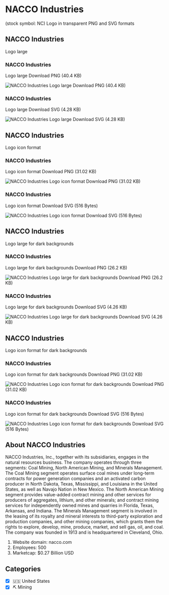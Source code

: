 # NACCO Industries
 (stock symbol: NC) Logo in transparent PNG and SVG formats

## NACCO Industries
 Logo large

### NACCO Industries
 Logo large Download PNG (40.4 KB)

![NACCO Industries
 Logo large Download PNG (40.4 KB)](/img/orig/NC_BIG-27355257.png)

### NACCO Industries
 Logo large Download SVG (4.28 KB)

![NACCO Industries
 Logo large Download SVG (4.28 KB)](/img/orig/NC_BIG-7272fa8b.svg)

## NACCO Industries
 Logo icon format

### NACCO Industries
 Logo icon format Download PNG (31.02 KB)

![NACCO Industries
 Logo icon format Download PNG (31.02 KB)](/img/orig/NC-725b0b85.png)

### NACCO Industries
 Logo icon format Download SVG (516 Bytes)

![NACCO Industries
 Logo icon format Download SVG (516 Bytes)](/img/orig/NC-1053a53e.svg)

## NACCO Industries
 Logo large for dark backgrounds

### NACCO Industries
 Logo large for dark backgrounds Download PNG (26.2 KB)

![NACCO Industries
 Logo large for dark backgrounds Download PNG (26.2 KB)](/img/orig/NC_BIG.D-5510da04.png)

### NACCO Industries
 Logo large for dark backgrounds Download SVG (4.26 KB)

![NACCO Industries
 Logo large for dark backgrounds Download SVG (4.26 KB)](/img/orig/NC_BIG.D-83e48e60.svg)

## NACCO Industries
 Logo icon format for dark backgrounds

### NACCO Industries
 Logo icon format for dark backgrounds Download PNG (31.02 KB)

![NACCO Industries
 Logo icon format for dark backgrounds Download PNG (31.02 KB)](/img/orig/NC.D-df24afe6.png)

### NACCO Industries
 Logo icon format for dark backgrounds Download SVG (516 Bytes)

![NACCO Industries
 Logo icon format for dark backgrounds Download SVG (516 Bytes)](/img/orig/NC.D-5875ca83.svg)

## About NACCO Industries


NACCO Industries, Inc., together with its subsidiaries, engages in the natural resources business. The company operates through three segments: Coal Mining, North American Mining, and Minerals Management. The Coal Mining segment operates surface coal mines under long-term contracts for power generation companies and an activated carbon producer in North Dakota, Texas, Mississippi, and Louisiana in the United States, as well as Navajo Nation in New Mexico. The North American Mining segment provides value-added contract mining and other services for producers of aggregates, lithium, and other minerals; and contract mining services for independently owned mines and quarries in Florida, Texas, Arkansas, and Indiana. The Minerals Management segment is involved in the leasing of its royalty and mineral interests to third-party exploration and production companies, and other mining companies, which grants them the rights to explore, develop, mine, produce, market, and sell gas, oil, and coal. The company was founded in 1913 and is headquartered in Cleveland, Ohio.

1. Website domain: nacco.com
2. Employees: 500
3. Marketcap: $0.27 Billion USD


## Categories
- [x] 🇺🇸 United States
- [x] ⛏️ Mining
